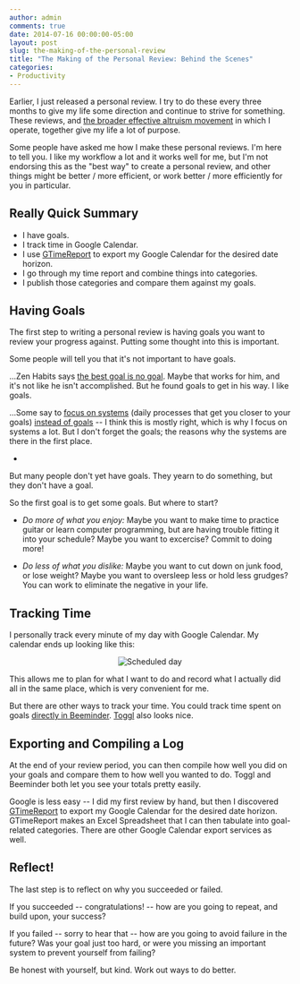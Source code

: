 ```yaml
---
author: admin
comments: true
date: 2014-07-16 00:00:00-05:00
layout: post
slug: the-making-of-the-personal-review
title: "The Making of the Personal Review: Behind the Scenes"
categories:
- Productivity
---
```


Earlier, I just released a personal review.  I try to do these every three months to give my life some direction and continue to strive for something.  These reviews, and [the broader effective altruism movement](http://www.effectivealtruism.org/) in which I operate, together give my life a lot of purpose.

Some people have asked me how I make these personal reviews.  I'm here to tell you.  I like my workflow a lot and it works well for me, but I'm not endorsing this as the "best way" to create a personal review, and other things might be better / more efficient, or work better / more efficiently for you in particular.


## Really Quick Summary

* I have goals.
* I track time in Google Calendar.
* I use [GTimeReport](https://beta.gtimereport.com/) to export my Google Calendar for the desired date horizon.
* I go through my time report and combine things into categories.
* I publish those categories and compare them against my goals.

<!-- more -->

## Having Goals

The first step to writing a personal review is having goals you want to review your progress against.  Putting some thought into this is important.

Some people will tell you that it's not important to have goals.

...Zen Habits says [the best goal is no goal](http://zenhabits.net/no-goal/).  Maybe that works for him, and it's not like he isn't accomplished.  But he found goals to get in his way.  I like goals.

...Some say to [focus on systems](http://www.entrepreneur.com/article/230333) (daily processes that get you closer to your goals) [instead of goals](http://www.entrepreneur.com/article/230333) -- I think this is mostly right, which is why I focus on systems a lot.  But I don't forget the goals; the reasons why the systems are there in the first place.

-

But many people don't yet have goals.  They yearn to do something, but they don't have a goal.

So the first goal is to get some goals.  But where to start?

* *Do more of what you enjoy:* Maybe you want to make time to practice guitar or learn computer programming, but are having trouble fitting it into your schedule?  Maybe you want to excercise?  Commit to doing more!

* *Do less of what you dislike:* Maybe you want to cut down on junk food, or lose weight?  Maybe you want to oversleep less or hold less grudges?  You can work to eliminate the negative in your life.



## Tracking Time

I personally track every minute of my day with Google Calendar.  My calendar ends up looking like this:

<center><img src="http://everydayutilitarian.com/images/posts/how-i-am-productive/day.png" alt="Scheduled day" title="Scheduled day"></center>

This allows me to plan for what I want to do and record what I actually did all in the same place, which is very convenient for me.

But there are other ways to track your time.  You could track time spent on goals [directly in Beeminder](https://www.beeminder.com/).  [Toggl](https://www.toggl.com/) also looks nice.



## Exporting and Compiling a Log

At the end of your review period, you can then compile how well you did on your goals and compare them to how well you wanted to do.  Toggl and Beeminder both let you see your totals pretty easily.

Google is less easy -- I did my first review by hand, but then I discovered [GTimeReport](https://beta.gtimereport.com/) to export my Google Calendar for the desired date horizon.  GTimeReport makes an Excel Spreadsheet that I can then tabulate into goal-related categories.  There are other Google Calendar export services as well.


## Reflect!

The last step is to reflect on why you succeeded or failed.

If you succeeded -- congratulations! -- how are you going to repeat, and build upon, your success?

If you failed -- sorry to hear that -- how are you going to avoid failure in the future?  Was your goal just too hard, or were you missing an important system to prevent yourself from failing?

Be honest with yourself, but kind.  Work out ways to do better.
